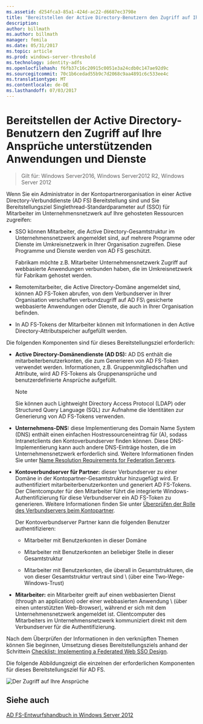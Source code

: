 ```yaml
---
ms.assetid: d254fca3-85a1-424d-ac22-d6687ec3798e
title: "Bereitstellen der Active Directory-Benutzern den Zugriff auf Ihre Ansprüche unterstützenden Anwendungen und Dienste"
description: 
author: billmath
ms.author: billmath
manager: femila
ms.date: 05/31/2017
ms.topic: article
ms.prod: windows-server-threshold
ms.technology: identity-adfs
ms.openlocfilehash: f6fb37c16c20915c0051e3a24cdb0c147ae92d9c
ms.sourcegitcommit: 70c1b6cedad55b9c7d2068c9aa4891c6c533ee4c
ms.translationtype: MT
ms.contentlocale: de-DE
ms.lasthandoff: 07/03/2017
---
```

# <a name="provide-your-active-directory-users-access-to-your-claims-aware-applications-and-services"></a>Bereitstellen der Active Directory-Benutzern den Zugriff auf Ihre Ansprüche unterstützenden Anwendungen und Dienste

>Gilt für: Windows Server2016, Windows Server2012 R2, Windows Server 2012

Wenn Sie ein Administrator in der Kontopartnerorganisation in einer Active Directory-Verbunddienste \(AD FS\) Bereitstellung sind und Sie Bereitstellungsziel Singlethread-Standardparameter auf \(SSO\) für Mitarbeiter im Unternehmensnetzwerk auf Ihre gehosteten Ressourcen zugreifen:  
  
-   SSO können Mitarbeiter, die Active Directory-Gesamtstruktur im Unternehmensnetzwerk angemeldet sind, auf mehrere Programme oder Dienste im Umkreisnetzwerk in Ihrer Organisation zugreifen. Diese Programme und Dienste werden von AD FS geschützt.  
  
    Fabrikam möchte z.B. Mitarbeiter Unternehmensnetzwerk Zugriff auf webbasierte Anwendungen verbunden haben, die im Umkreisnetzwerk für Fabrikam gehostet werden.  
  
-   Remotemitarbeiter, die Active Directory-Domäne angemeldet sind, können AD FS-Token abrufen, von dem Verbundserver in Ihrer Organisation verschaffen verbundzugriff auf AD FS\ gesicherte webbasierte Anwendungen oder Dienste, die auch in Ihrer Organisation befinden.  
  
-   In AD FS-Tokens der Mitarbeiter können mit Informationen in den Active Directory-Attributspeicher aufgefüllt werden.  
  
Die folgenden Komponenten sind für dieses Bereitstellungsziel erforderlich:  
  
-   **Active Directory-Domänendienste \(AD DS\):** AD DS enthält die mitarbeiterbenutzerkonten, die zum Generieren von AD FS-Token verwendet werden. Informationen, z.B. Gruppenmitgliedschaften und Attribute, wird AD FS-Tokens als Gruppenansprüche und benutzerdefinierte Ansprüche aufgefüllt.  
  
    > [!NOTE]  
    > Sie können auch Lightweight Directory Access Protocol \(LDAP\) oder Structured Query Language \(SQL\) zur Aufnahme die Identitäten zur Generierung von AD FS-Tokens verwenden.  
  
-   **Unternehmens-DNS:** diese Implementierung des Domain Name System \(DNS\) enthält einen einfachen Hostressourceneintrag für \(A\), sodass Intranetclients den Kontoverbundserver finden können. Diese DNS-Implementierung kann auch andere DNS-Einträge hosten, die im Unternehmensnetzwerk erforderlich sind. Weitere Informationen finden Sie unter [Name Resolution Requirements for Federation Servers](Name-Resolution-Requirements-for-Federation-Servers.md).  
  
-   **Kontoverbundserver für Partner:** dieser Verbundserver zu einer Domäne in der Kontopartner-Gesamtstruktur hinzugefügt wird. Er authentifiziert mitarbeiterbenutzerkonten und generiert AD FS-Tokens. Der Clientcomputer für den Mitarbeiter führt die integrierte Windows-Authentifizierung für diese Verbundserver ein AD FS-Token zu generieren. Weitere Informationen finden Sie unter [Überprüfen der Rolle des Verbundservers beim Kontopartner](Review-the-Role-of-the-Federation-Server-in-the-Account-Partner.md).  
  
    Der Kontoverbundserver Partner kann die folgenden Benutzer authentifizieren:  
  
    -   Mitarbeiter mit Benutzerkonten in dieser Domäne  
  
    -   Mitarbeiter mit Benutzerkonten an beliebiger Stelle in dieser Gesamtstruktur  
  
    -   Mitarbeiter mit Benutzerkonten, die überall in Gesamtstrukturen, die von dieser Gesamtstruktur vertraut sind \ (über eine Two\-Wege-Windows-Trust\)  
  
-   **Mitarbeiter:** ein Mitarbeiter greift auf einen webbasierten Dienst \(through an application\) oder einer webbasierten Anwendung \ (über einen unterstützten Web-Browser\), während er sich mit dem Unternehmensnetzwerk angemeldet ist. Clientcomputer des Mitarbeiters im Unternehmensnetzwerk kommuniziert direkt mit dem Verbundserver für die Authentifizierung.  
  
Nach dem Überprüfen der Informationen in den verknüpften Themen können Sie beginnen, Umsetzung dieses Bereitstellungsziels anhand der Schrittein [Checklist: Implementing a Federated Web SSO Design](../../ad-fs/deployment/Checklist--Implementing-a-Federated-Web-SSO-Design.md).  
  
Die folgende Abbildungzeigt die einzelnen der erforderlichen Komponenten für dieses Bereitstellungsziel für AD FS.  
  
![Der Zugriff auf Ihre Ansprüche](media/31394ea8-fecb-4372-ac3f-cc3cf566ffc9.gif)  
  
## <a name="see-also"></a>Siehe auch
[AD FS-Entwurfshandbuch in Windows Server 2012](AD-FS-Design-Guide-in-Windows-Server-2012.md)
